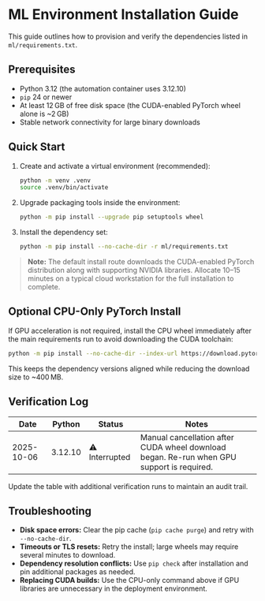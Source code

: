 # ML Environment Installation Guide

This guide outlines how to provision and verify the dependencies listed in
`ml/requirements.txt`.

## Prerequisites

- Python 3.12 (the automation container uses 3.12.10)
- `pip` 24 or newer
- At least 12 GB of free disk space (the CUDA-enabled PyTorch wheel alone is
  ~2 GB)
- Stable network connectivity for large binary downloads

## Quick Start

1. Create and activate a virtual environment (recommended):
   ```bash
   python -m venv .venv
   source .venv/bin/activate
   ```
2. Upgrade packaging tools inside the environment:
   ```bash
   python -m pip install --upgrade pip setuptools wheel
   ```
3. Install the dependency set:
   ```bash
   python -m pip install --no-cache-dir -r ml/requirements.txt
   ```

> **Note:** The default install route downloads the CUDA-enabled PyTorch
> distribution along with supporting NVIDIA libraries. Allocate 10–15 minutes on
> a typical cloud workstation for the full installation to complete.

## Optional CPU-Only PyTorch Install

If GPU acceleration is not required, install the CPU wheel immediately after the
main requirements run to avoid downloading the CUDA toolchain:

```bash
python -m pip install --no-cache-dir --index-url https://download.pytorch.org/whl/cpu torch==2.8.0+cpu
```

This keeps the dependency versions aligned while reducing the download size to
~400 MB.

## Verification Log

| Date       | Python  | Status       | Notes |
|------------|---------|--------------|-------|
| 2025-10-06 | 3.12.10 | ⚠️ Interrupted | Manual cancellation after CUDA wheel download began. Re-run when GPU support is required. |

Update the table with additional verification runs to maintain an audit trail.

## Troubleshooting

- **Disk space errors:** Clear the pip cache (`pip cache purge`) and retry with
  `--no-cache-dir`.
- **Timeouts or TLS resets:** Retry the install; large wheels may require
  several minutes to download.
- **Dependency resolution conflicts:** Use `pip check` after installation and
  pin additional packages as needed.
- **Replacing CUDA builds:** Use the CPU-only command above if GPU libraries are
  unnecessary in the deployment environment.
